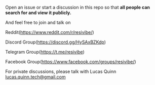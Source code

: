 Open an issue or start a discussion in this repo so that **all people can search for and view it publicly.**

And feel free to join and talk on

Reddit(<https://www.reddit.com/r/resivibe/>)

Discord Group(<https://discord.gg/HySAxBZKdp>)

Telegram Group(<https://t.me/resivibe>)

Facebook Group(<https://www.facebook.com/groups/resivibe/>)

For private discussions, please talk with Lucas Quinn <lucas.quinn.tech@gmail.com>
